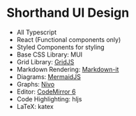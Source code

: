 # Shorthand UI Design

- All Typescript
- React (Functional components only)
- Styled Components for styling
- Base CSS Library: MUI
- Grid Library: [GridJS](https://gridjs.io/docs/examples/react-cells)
- Markdown Rendering: [Markdown-it](https://github.com/markdown-it/markdown-it)
- Diagrams: [MermaidJS](https://mermaid-js.github.io/mermaid/#/flowchart)
- Graphs: [Nivo](https://nivo.rocks/)
- Editor: [CodeMirror 6](https://github.com/codemirror/dev)
- Code Highlighting: hljs
- LaTeX: katex
